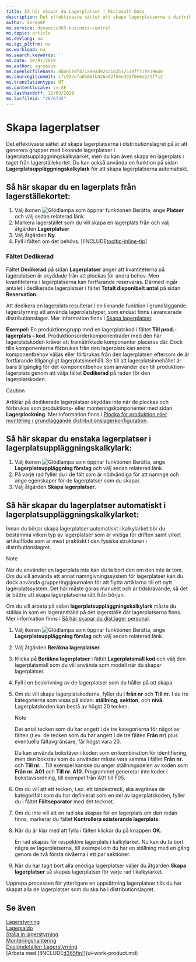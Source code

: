 ```yaml
---
title: Så här skapar du Lagerplatser | Microsoft Docs
description: Det effektivaste sättet att skapa lagerplatserna i distributionslagret på är att generera grupper med liknande lagerplatser i lagerplatsuppläggningskalkylarket, men du kan även skapa en lagerplats i taget genom att följa anvisningarna nedan.
author: SorenGP
ms.service: dynamics365-business-central
ms.topic: article
ms.devlang: na
ms.tgt_pltfrm: na
ms.workload: na
ms.search.keywords: ''
ms.date: 10/01/2019
ms.author: sgroespe
ms.openlocfilehash: dd48519f471a8ead924c1d3512538ff71fe39640
ms.sourcegitcommit: cfc92eefa8b06fb426482f54e393f0e6e222f712
ms.translationtype: HT
ms.contentlocale: sv-SE
ms.lasthandoff: 12/03/2019
ms.locfileid: "2876735"
---
```

# <a name="create-bins"></a>Skapa lagerplatser
Det effektivaste sättet att skapa lagerplatserna i distributionslagret på är att generera grupper med liknande lagerplatser i lagerplatsuppläggningskalkylarket, men du kan även skapa en lagerplats i taget från lagerställekortet. Du kan också använda en funktion på sidan **Lagerplatsuppläggningskalkylark** för att skapa lagerplatserna automatiskt.  

## <a name="to-create-a-bin-from-the-location-card"></a>Så här skapar du en lagerplats från lagerställekortet:  
1.  Välj ikonen ![Glödlampa som öppnar funktionen Berätta](media/ui-search/search_small.png "Berätta vad du vill göra"), ange **Platser** och välj sedan relaterad länk.  
2.  Markera lagerstället som du vill skapa en lagerplats från och välj åtgärden **Lagerplatser**  
3. Välj åtgärden **Ny**.
4. Fyll i fälten om det behövs. [!INCLUDE[tooltip-inline-tip](includes/tooltip-inline-tip_md.md)]

### <a name="the-dedicated-field"></a>Fältet Dedikerad
Fältet **Dedikerad** på sidan **Lagerplatser** anger att kvantiteterna på lagerplatsen är skyddade från att plockas för andra behov. Men kvantiteterna i lagerplatserna kan fortfarande reserveras. Därmed ingår antalet i dedikerade lagerplatser i fältet **Totalt disponibelt antal** på sidan **Reservation**.

Att dedikera en lagerplats resulterar i en liknande funktion i grundläggande lagerstyrning att använda lagerplatstyper, som endast finns i avancerade distributionslager. Mer information finns i [Skapa lagerplatser](warehouse-how-to-set-up-bin-types.md).

**Exempel:** En produktionsgrupp med en lagerplatskod i fältet **Till prod.-lagerplats - kod**. Produktionsorderkomponentrader med den här lagerplatskoden kräver att framåtriktade komponenter placeras där. Dock tills komponenterna förbrukas från den lagerplats kan andra komponentbehov väljas eller förbrukas från den lagerplatsen eftersom de är fortfarande tillgängligt lagerplatsinnehåll. Se till att lagerplatsinnehållet är bara tillgänglig för det komponentbehov som använder den till produktion-lagerplats genom att välja fältet **Dedikerad** på raden för den lagerplatskoden.

> [!Caution]
> Artiklar på dedikerade lagerplatser skyddas inte när de plockas och förbrukas som produktions- eller monteringskomponenter med sidan **Lagerplockning**. Mer information finns i [Plocka för produktion eller montering i grundläggande distributionslagerkonfiguration](warehouse-how-to-pick-for-production.md).

## <a name="to-create-bins-individually-in-the-bin-creation-worksheet"></a>Så här skapar du enstaka lagerplatser i lagerplatsuppläggningskalkylark:  
1.  Välj ikonen ![Glödlampa som öppnar funktionen Berätta](media/ui-search/search_small.png "Berätta vad du vill göra"), ange **Lagerplatsuppläggning förslag** och välj sedan relaterad länk.  
2.  På varje rad fyller du i de fält som är nödvändiga för att namnge och ange egenskaper för de lagerplatser som du skapar.  
3.  Välj åtgärden **Skapa lagerplatser**.  

## <a name="to-make-bins-automatically-in-the-bin-creation-worksheet"></a>Så här skapar du lagerplatser automatiskt i lagerplatsuppläggningskalkylarket:  
Innan du börjar skapa lagerplatser automatiskt i kalkylarket bör du bestämma vilken typ av lagerplatser som är viktiga för driften samt vilket artikelflöde som är mest praktiskt i den fysiska strukturen i distributionslagret.  

> [!NOTE]  
>  När du använder en lagerplats inte kan du ta bort den om den inte är tom. Om du vill använda ett annat namngivningssystem för lagerplatser kan du dock använda grupperingsjournalen för att flytta artiklarna till ett nytt lagerplatssystem. Det här måste göras manuellt och är tidskrävande, så det är bättre att skapa lagerplatserna rätt från början.  

Om du vill arbeta på sidan **lagerplatsuppläggningskalkylark** måste du ställas in som en lageranställd på det lagerställe där lagerplatserna finns. Mer information finns i [Så här skapar du dist.lager personal](warehouse-how-to-set-up-warehouse-employees.md).    

1.  Välj ikonen ![Glödlampa som öppnar funktionen Berätta](media/ui-search/search_small.png "Berätta vad du vill göra"), ange **Lagerplatsuppläggning förslag** och välj sedan relaterad länk.  
2.  Välj åtgärden **Beräkna lagerplatser**.
3. Klicka på **Beräkna lagerplatser** i fältet **Lagerplatsmall kod** och välj den lagerplatsmall som du vill använda som modell när du skapar lagerplatser.
4.  Fyll i en beskrivning av de lagerplatser som du håller på att skapa.  
5.  Om du vill skapa lagerplatskoderna, fyller du i **från nr** och **Till nr.** I de tre kategorierna som visas på sidan: **ställning**, **sektion**, och **nivå.** Lagerplatskoden kan bestå av högst 20 tecken.  

    > [!NOTE]  
    >  Det antal tecken som du har angett i de tre kategorierna för något av fälten (t.ex. de tecken som du har angett i de tre fälten **Från nr**) plus eventuella fältavgränsare, får högst vara 20.  

     Du kan använda bokstäver i koden som en kombination för identifiering, men den bokstav som du använder måste vara samma i fältet **Från nr.** och **Till nr.** . Till exempel kanske du anger ställningsdelen av koden som **Från nr. A01** och **Till nr. A10**. Programmet genererar inte koder i bokstavsordning, till exempel från A01 till F05.  

6.  Om du vill att ett tecken, t.ex. ett bindestreck, ska avgränsa de kategorifält som du har definierat som en del av lagerplatskoden, fyller du i fältet **Fältseparator** med det tecknet.  
7.  Om du inte vill att en rad ska skapas för en lagerplats om den redan finns, markerar du fältet **Kontrollera existerande lagerplats**.  
8. När du är klar med att fylla i fälten klickar du på knappen **OK**.

    En rad skapas för respektive lagerplats i kalkylarket. Nu kan du ta bort några av lagerplatserna, till exempel om du har en ställning med en gång genom de två första nivåerna i ett par sektioner.  

9. När du har tagit bort alla onödiga lagerplatser väljer du åtgärden **Skapa lagerplatser** så skapas lagerplatser för varje rad i kalkylarket.  

Upprepa processen för ytterligare en uppsättning lagerplatser tills du har skapat alla de lagerplatser som du ska ha i distributionslagret.  

## <a name="see-also"></a>Se även  
[Lagerstyrning](warehouse-manage-warehouse.md)  
[Lagersaldo](inventory-manage-inventory.md)  
[Ställa in lagerstyrning](warehouse-setup-warehouse.md)     
[Monteringshantering](assembly-assemble-items.md)    
[Designdetaljer: Lagerstyrning](design-details-warehouse-management.md)  
[Arbeta med [!INCLUDE[d365fin](includes/d365fin_md.md)]](ui-work-product.md)
